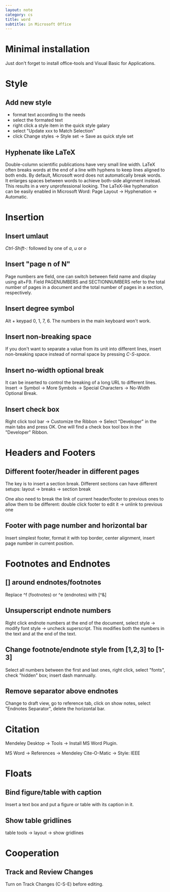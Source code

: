 ```yaml
---
layout: note
category: cs
title: word
subtitle: in Microsoft Office
---
```


Minimal installation
====================

Just don't forget to install office-tools and Visual Basic for Applications.

Style
=====

Add new style
-------------

* format text according to the needs
* select the formated text
* right click a style item in the quick style galary
* select "Update xxx to Match Selection"
* click Change styles -> Style set -> Save as quick style set

Hyphenate like LaTeX
--------------------

Double-column scientific publications have very small line width. LaTeX often
breaks words at the end of a line with hyphens to keep lines aligned to both
ends. By default, Microsoft word does not automatically break words. It
enlarges spaces between words to achieve both-side alignment instead. This
results in a very unprofessional looking. The LaTeX-like hyphenation can be
easily enabled in Microsoft Word: Page Layout -> Hyphenation -> Automatic.

Insertion
=========

Insert umlaut
-------------

*Ctrl-Shift-:* followed by one of *a*, *u* or *o*

Insert "page n of N"
--------------------

Page numbers are field, one can switch between field name and display using
alt+F9. Field PAGENUMBERS and SECTIONNUMBERS refer to the total number of pages
in a document and the total number of pages in a section, respectively.

Insert degree symbol
--------------------

Alt + keypad 0, 1, 7, 6. The numbers in the main keyboard won't work.

Insert non-breaking space
-------------------------

If you don't want to separate a value from its unit into different lines,
insert non-breaking space instead of normal space by pressing *C-S-space*.

Insert no-width optional break
------------------------------

It can be inserted to control the breaking of a long URL to different lines.
Insert -> Symbol -> More Symbols -> Special Characters -> No-Width Optional
Break.

Insert check box
----------------

Right click tool bar -> Customize the Ribbon -> Select "Developer" in the main
tabs and press OK. One will find a check box tool box in the "Developer"
Ribbon.

Headers and Footers
===================

Different footer/header in different pages
------------------------------------------

The key is to insert a section break. Different sections can have different
setups: layout -> breaks -> section break

One also need to break the link of current header/footer to previous ones to
allow them to be different: double click footer to edit it -> unlink to
previous one

Footer with page number and horizontal bar
------------------------------------------

Insert simplest footer, format it with top border, center alignment, insert
page number in current position.

Footnotes and Endnotes
======================

[] around endnotes/footnotes
----------------------------

Replace ^f (footnotes) or ^e (endnotes) with [^&]

Unsuperscript endnote numbers
-----------------------------

Right click endnote numbers at the end of the document, select style -> modify
font style -> uncheck superscript. This modifies both the numbers in the text
and at the end of the text.

Change footnote/endnote style from [1,2,3] to [1-3]
---------------------------------------------------

Select all numbers between the first and last ones, right click, select
"fonts", check "hidden" box; insert dash mannually.

Remove separator above endnotes
-------------------------------

Change to draft view, go to reference tab, click on show notes, select
"Endnotes Separator", delete the horizontal bar.

Citation
========

Mendeley Desktop -> Tools -> Install MS Word Plugin.

MS Word -> References -> Mendeley Cite-O-Matic -> Style: IEEE

Floats
======

Bind figure/table with caption
------------------------------

Insert a text box and put a figure or table with its caption in it.

Show table gridlines
--------------------

table tools -> layout -> show gridlines

Cooperation
===========

Track and Review Changes
------------------------

Turn on Track Changes (C-S-E) before editing.

